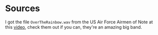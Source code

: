 # Sources
I got the file `OverTheRainbow.wav` from the US Air Force Airmen of Note at this [video](https://www.youtube.com/watch?v=MI6pJrII7D8), check them out if you can, they're an amazing big band.